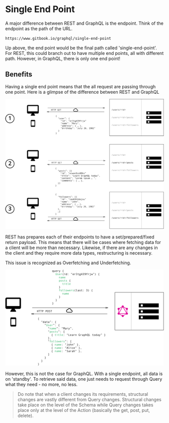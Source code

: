 # Single End Point

A major difference between REST and GraphQL is the endpoint. Think of the endpoint as the path of the URL.

```text
https://www.gitbook.io/graphql/single-end-point
```

Up above, the end point would be the final path called 'single-end-point'. For REST, this could branch out to have multiple end points, all with different path. However, in GraphQL, there is only one end point!

## Benefits

Having a single end point means that the all request are passing through one point. Here is a glimpse of the difference between REST and GraphQL

![](../.gitbook/assets/viwd5i5.png)

REST has prepares each of their endpoints to have a set/prepared/fixed return payload. This means that there will be cases where fetching data for a client will be more than necessary. Likewise, if there are any changes in the client and they require more data types, restructuring is necessary.

This issue is recognized as Overfetching and Underfetching.

![](../.gitbook/assets/uy50ghz.png)

However, this is not the case for GraphQL. With a single endpoint, all data is on 'standby'. To retrieve said data, one just needs to request through Query what they need - no more, no less.

> Do note that when a client changes its requirements, structural changes are vastly different from Query changes. Structural changes take place on the level of the Schema while Query changes takes place only at the level of the Action \(basically the get, post, put, delete\).



